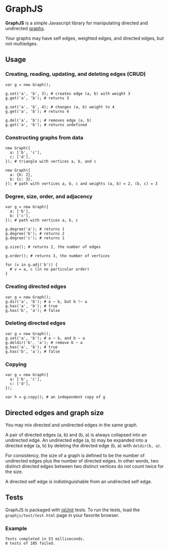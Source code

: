 # GraphJS

**GraphJS** is a simple Javascript library for manipulating directed and undirected [graphs](http://en.wikipedia.org/wiki/Graph_\(mathematics\)).

Your graphs may have self edges, weighted edges, and directed edges, but not multiedges.

## Usage

### Creating, reading, updating, and deleting edges (CRUD)

    var g = new Graph();
    
    g.set('a', 'b', 3); # creates edge (a, b) with weight 3
    g.get('a', 'b'); # returns 3
    
    g.set('a', 'b', 4); # changes (a, b) weight to 4
    g.get('a', 'b'); # returns 4
    
    g.del('a', 'b'); # removes edge (a, b)
    g.get('a', 'b'); # returns undefined

### Constructing graphs from data

    new Graph({
      a: ['b', 'c'],
      c: ['d'],
    }); # triangle with vertices a, b, and c
    
    new Graph({
      a: {b: 2},
      b: {c: 3},
    }); # path with vertices a, b, c and weights (a, b) = 2, (b, c) = 3

### Degree, size, order, and adjacency

    var g = new Graph({
      a: ['b'],
      b: ['c'],
    }); # path with vertices a, b, c
    
    g.degree('a'); # returns 1
    g.degree('b'); # returns 2
    g.degree('c'); # returns 1
    
    g.size(); # returns 2, the number of edges
    
    g.order(); # returns 3, the number of vertices
    
    for (v in g.adj('b')) {
      # v = a, c (in no particular order)
    }

### Creating directed edges

    var g = new Graph();
    g.dir('a', 'b'); # a ~ b, but b !~ a
    g.has('a', 'b'); # true
    g.has('b', 'a'); # false

### Deleting directed edges

    var g = new Graph();
    g.set('a', 'b'); # a ~ b, and b ~ a
    g.deldir('b', 'a'); # remove b ~ a
    g.has('a', 'b'); # true
    g.has('b', 'a'); # false

### Copying

    var g = new Graph({
      a: ['b', 'c'],
      c: ['d'],
    });
    
    var h = g.copy(); # an independent copy of g

## Directed edges and graph size

You may mix directed and undirected edges in the same graph.

A pair of directed edges (a, b) and (b, a) is always collapsed into an undirected edge. An undirected edge (a, b) may be expanded into a directed edge (a, b) by deleting the directed edge (b, a) with `deldir(b, a)`.

For consistency, the size of a graph is defined to be the number of undirected edges plus the number of directed edges. In other words, two distinct directed edges between two distinct vertices do not count twice for the size.

A directed self edge is indistinguishable from an undirected self edge.

## Tests

GraphJS is packaged with [jqUnit](http://code.google.com/p/jqunit/) tests. To run the tests, load the `graphjs/test/test.html` page in your favorite browser.

### Example

    Tests completed in 53 milliseconds.
    0 tests of 105 failed.
